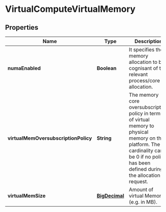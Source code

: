 
# VirtualComputeVirtualMemory

## Properties
Name | Type | Description | Notes
------------ | ------------- | ------------- | -------------
**numaEnabled** | **Boolean** | It specifies the memory allocation to be cognisant of the relevant process/core allocation. | 
**virtualMemOversubscriptionPolicy** | **String** | The memory core oversubscription policy in terms of virtual memory to physical memory on the platform. The cardinality can be 0 if no policy has been defined during the allocation request. | 
**virtualMemSize** | [**BigDecimal**](BigDecimal.md) | Amount of virtual Memory (e.g. in MB). | 



